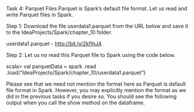 Task 4: Parquet Files
Parquet is Spark’s default file format. Let us read and write Parquet files in Spark.

Step 1: Download the file userdata1.parquet from the URL below and save it to the IdeaProjects/Spark/chapter_10 folder.

userdata1.parquet - http://bit.ly/2kfIhJ4


Step 2: Let us no read this Parquet file to Spark using the code below.

 scala> val parquetData = spark
.read
.load(“IdeaProjects/Spark/chapter_10/userdata1.parquet”)

Please see that we need not mention the format here as Parquet is default file format in Spark. However, you may explicitly mention the format as we did in the previous tasks if you desire so.
You should see the following output when you call the show method on the dataframe.

 

